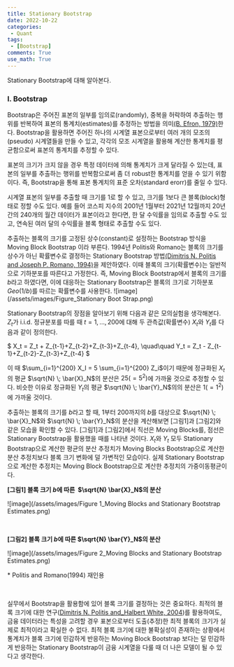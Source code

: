 ```yaml
---
title: Stationary Bootstrap
date: 2022-10-22
categories:
 - Quant
tags:
 - [Bootstrap]
comments: True
use_math: True
---
```


Stationary Bootstrap에 대해 알아본다.



### Ⅰ. Bootstrap

Bootstrap은 주어진 표본의 일부를 임의로(randomly), 중복을 허락하여 추출하는 행위를 반복하여 표본의 통계치(estimates)를 추정하는 방법을 의미[(B. Efron, 1979)](https://www.jstor.org/stable/2958830)한다. Bootstrap을 활용하면 주어진 하나의 시계열 표본으로부터 여러 개의 모조의(pseudo) 시계열들을 만들 수 있고, 각각의 모조 시계열을 활용해 계산한 통계치를 평균함으로써 표본의 통계치를 추정할 수 있다. 

표본의 크기가 크지 않을 경우 특정 데이터에 의해 통계치가 크게 달라질 수 있는데, 표본의 일부를 추출하는 행위를 반복함으로써 좀 더 robust한 통계치를 얻을 수 있기 위함이다. 즉, Bootstrap을 통해 표본 통계치의 표준 오차(standard erorr)를 줄일 수 있다.

시계열 표본의 일부를 추출할 때 크기를 1로 할 수 있고, 크기를 1보다 큰 블록(block)형태로 정할 수도 있다. 예를 들어 코스피 지수의 2001년 1월부터 2021년 12월까지 20년간의 240개의 월간 데이터가 표본이라고 한다면, 한 달 수익률을 임의로 추출할 수도 있고, 연속된 여러 달의 수익률을 블록 형태로 추출할 수도 있다.

추출하는 블록의 크기를 고정된 상수(constant)로 설정하는 Bootstrap 방식을 Moving Block Bootstrap 이라 부른다. 1994년 Politis와 Romano는 블록의 크기를 상수가 아닌 확률변수로 결정하는 Stationary Bootstrap 방법[(Dimitris N. Politis and Joseph P. Romano, 1994)](https://www.jstor.org/stable/2290993)을 제안하였다. 이때 블록의 크기(확률변수)는 일반적으로 기하분포를 따른다고 가정한다. 즉, Moving Block Bootstrap에서 블록의 크기를 $b$라고 하였다면, 이에 대응하는 Stationary Bootstrap은 블록의 크기로 기하분포 $Geo(1/b)$를 따르는 확률변수를 사용한다.
![image](/assets/images/Figure_Stationary Boot Strap.png)

Stationary Bootstrap의 장점을 알아보기 위해 다음과 같은 모의실험을 생각해본다. $Z_t$가 i.i.d. 정규분포를 따를 때  $t=1, ..., 200$에 대해 두 관측값(확률변수) $X_t$와 $Y_t$를 다음과 같이 정의한다.

$ X_t = Z_t + Z_{t-1}+Z_{t-2}+Z_{t-3}+Z_{t-4}, \quad\quad Y_t = Z_t - Z_{t-1}+Z_{t-2}-Z_{t-3}+Z_{t-4} $

이 때 $\sum_{i=1}^{200} X_I = 5 \sum_{i=1}^{200} Z_i$이기 때문에 정규화된 $X_t$의 평균 $\sqrt{N} \; \bar{X}_N$의 분산은 $25(=5^2)$에 가까울 것으로 추정할 수 있다. 비슷한 이유로 정규화된 $Y_t$의 평균  $\sqrt{N} \; \bar{Y}_N$의의 분산은 $1(=1^2)$에 가까울 것이다.

추출하는 블록의 크기를 $b$라고 할 때, 1부터 200까지의 $b$를 대상으로  $\sqrt{N} \; \bar{X}_N$와  $\sqrt{N} \; \bar{Y}_N$의 분산을 계산해보면 [그림1]과 [그림2]와 같은 모습을 확인할 수 있다. [그림1]과 [그림2]에서 직선은 Moving Blocks를, 점선은 Stationary Bootstrap을 활용했을 때를 나타낸 것이다. $X_t$와 $Y_t$ 모두 Stationary Bootstrap으로 계산한 평균의 분산 추정치가 Moving Blocks Bootstrap으로 계산한 분산 추정치보다 블록 크기 변화에 덜 가변적인 모습이다. 실제 Stationary Bootstrap으로 계산한 추정치는 Moving Block Bootstrap으로 계산한 추정치의 가중이동평균이다.

<b>[그림1] 블록 크기 $b$에 따른  $\sqrt{N} \bar{X}_N$의 분산</b>

![image](/assets/images/Figure 1_Moving Blocks and Stationary Bootstrap Estimates.png)

<br>

<b>[그림2] 블록 크기 $b$에 따른  $\sqrt{N} \bar{Y}_N$의 분산</b>

![image](/assets/images/Figure 2_Moving Blocks and Stationary Bootstrap Estimates.png)

\* Politis and Romano(1994) 재인용

<br>

실무에서 Bootstrap을 활용함에 있어 블록 크기를 결정하는 것은 중요하다. 최적의 블록 크기에 대한 연구([Dimitris N. Politis and_Halbert White, 2004](http://public.econ.duke.edu/~ap172/Politis_White_2004.pdf))를 활용하여도, 금융 데이터라는 특성을 고려할 경우 표본으로부터 도출(추정)한 최적 블록의 크기가 실제로 최적이라고 확실한 수 없다. 최적 블록 크기에 대한 불확실성이 존재하는 상황에서 통계치가 블록 크기에 민감하게 반응하는 Moving Block Bootstrap 보다는 덜 민감하게 반응하는 Stationary Bootstrap이 금융 시계열을 다룰 때 더 나은 모델이 될 수 있다고 생각한다.
